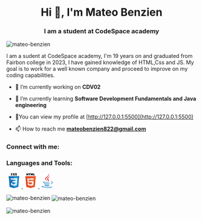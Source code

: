 <h1 align="center">Hi 👋, I'm Mateo Benzien</h1>
<h3 align="center">I am a student at CodeSpace academy</h3>

<p align="left"> <img src="https://komarev.com/ghpvc/?username=mateo-benzien&label=Profile%20views&color=0e75b6&style=flat" alt="mateo-benzien" /> </p>
<p>I am a sudent at CodeSpace academy, I'm 19 years on and graduated from Fairbon college in 2023, I have gained knowledge of HTML,Css and JS.
My goal is to work for a well known company and proceed to improve on my coding capabilities.</p>

- 🔭 I’m currently working on **CDV02**

- 🌱 I’m currently learning **Software Development Fundamentals and Java engineering**

- 📝You can view my profile at [http://127.0.0.1:5500](http://127.0.0.1:5500)

- 📫 How to reach me **mateobenzien822@gmail.com**

<h3 align="left">Connect with me:</h3>
<p align="left">
</p>

<h3 align="left">Languages and Tools:</h3>
<p align="left"> <a href="https://www.w3schools.com/css/" target="_blank" rel="noreferrer"> <img src="https://raw.githubusercontent.com/devicons/devicon/master/icons/css3/css3-original-wordmark.svg" alt="css3" width="40" height="40"/> </a> <a href="https://www.w3.org/html/" target="_blank" rel="noreferrer"> <img src="https://raw.githubusercontent.com/devicons/devicon/master/icons/html5/html5-original-wordmark.svg" alt="html5" width="40" height="40"/> </a> <a href="https://www.java.com" target="_blank" rel="noreferrer"> <img src="https://raw.githubusercontent.com/devicons/devicon/master/icons/java/java-original.svg" alt="java" width="40" height="40"/> </a> </p>

<p><img align="left" src="https://github-readme-stats.vercel.app/api/top-langs?username=mateo-benzien&show_icons=true&locale=en&layout=compact" alt="mateo-benzien" /></p>

<p>&nbsp;<img align="center" src="https://github-readme-stats.vercel.app/api?username=mateo-benzien&show_icons=true&locale=en" alt="mateo-benzien" /></p>

<p><img align="center" src="https://github-readme-streak-stats.herokuapp.com/?user=mateo-benzien&" alt="mateo-benzien" /></p>
